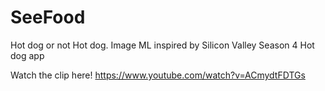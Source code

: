 # SeeFood

Hot dog or not Hot dog. Image ML inspired by Silicon Valley Season 4 Hot dog app

Watch the clip here!
https://www.youtube.com/watch?v=ACmydtFDTGs
